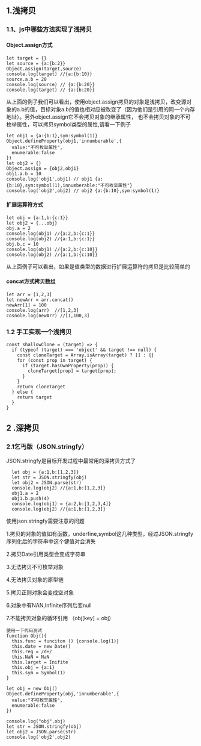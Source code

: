 ## 1.浅拷贝
### 1.1、js中哪些方法实现了浅拷贝
#### Object.assign方式
```
let target = {}
let source = {a:{b:2}}
Object.assign(target,source)
console.log(target) //{a:{b:10}}
source.a.b = 20
console.log(source) // {a:{b:20}}
console.log(target) // {a:{b:20}}
```
从上面的例子我们可以看出，使用object.assign拷贝的对象是浅拷贝，改变源对象的a.b的值，目标对象a.b的值也相对应被改变了（因为他们是引用的同一个内存地址）。另外object.assign它不会拷贝对象的继承属性，
也不会拷贝对象的不可枚举属性，可以拷贝symbol类型的属性,请看一下例子
```
let obj1 = {a:{b:1},sym:symbol(1)}
Object.defineProperty(obj1,'innumberable',{
  value:"不可枚举属性",
  enumerable:false
})
let obj2 = {}
Object.assign = {obj2,obj1}
obj1.a.b = 10
console.log('obj1',obj1) // obj1 {a:{b:10},sym:symbol(1),innumberable:"不可枚举属性"}
console.log('obj2',obj2) // obj2 {a:{b:10},sym:symbol(1)}
```

#### 扩展运算符方式
```
let obj = {a:1,b:{c:1}}
let obj2 = {...obj}
obj.a = 2
console.log(obj1) //{a:2,b:{c:1}}
console.log(obj2) //{a:1,b:{c:1}}
obj.b.c = 10
console.log(obj1) //{a:2,b:{c:10}}
console.log(obj2) //{a:1,b:{c:10}}
```
从上面例子可以看出，如果是值类型的数据进行扩展运算符的拷贝是比较简单的

#### concat方式拷贝数组
```
let arr = [1,2,3]
let newArr = arr.concat()
newArr[1] = 100
console.log(arr)  //[1,2,3]
cosnole.log(newArr) //[1,100,3]
```

### 1.2 手工实现一个浅拷贝
```
const shallowClone = (target) => {
  if (typeof (target) === 'object' && target !== null) {
    const cloneTarget = Array.isArray(target) ? [] : {}
    for (const prop in target) {
      if (target.hasOwnProperty(prop)) {
        cloneTarget[prop] = target[prop];
      }
    }
    return cloneTarget
  } else {
    return target
  }
}
```

## 2 .深拷贝
### 2.1乞丐版（JSON.stringfy）
JSON.stringfy是目标开发过程中最常用的深拷贝方式了
```
  let obj = {a:1,b:[1,2,3]}
  let str = JSON.stringfy(obj)
  let obj2 = JSON.parse(str)
  console.log(obj2) //{a:1,b:[1,2,3]}
  obj1.a = 2
  obj1.b.push(4)
  console.log(obj1) = {a:2,b:[1,2,3,4]}
  console.log(obj2) //{a:1,b:[1,2,3]}
```
使用json.stringfy需要注意的问题

1.拷贝的对象的值如有函数，underfine,symbol这几种类型，经过JSON.stringfy序列化后的字符串中这个健值对会消失

2.拷贝Date引用类型会变成字符串

3.无法拷贝不可枚举对象

4.无法拷贝对象的原型链

5.拷贝正则对象会变成空对象

6.对象中有NAN,Infinite序列后变null

7.不能拷贝对象的循环引用 （obj[key] = obj）
```
使用一下代码测试
function Obj(){
  this.func = funciton () {console.log(1)}
  this.date = new Date()
  this.reg = /d+/
  this.NaN = NaN
  this.larget = Inifite
  this.obj = {a:1}
  this.sym = Symbol(1)
}

let obj = new Obj()
Object.defineProperty(obj,'innumberable',{
  value:"不可枚举属性",
  enumerable:false
})

console.log("obj",obj)
let str = JSON.stringfy(obj)
let obj2 = JSON.parse(str)
console.log('obj2',obj2)
```
